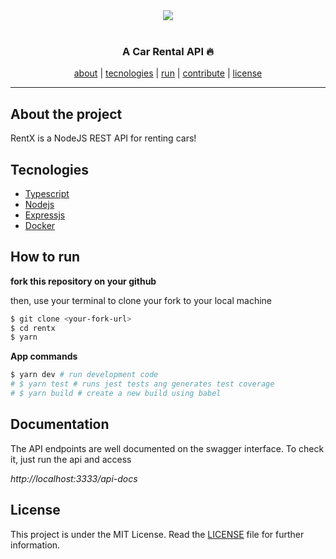 <div align=center><img src=".github/logo.png"/></div>
<br/>
<h3 align=center>A Car Rental API 🔥</h3>

<div align=center>
<a href="#About-the-project">about</a> |
<a href="#Tecnologies">tecnologies</a> |
<a href="#How-to-run">run</a> |
<a href="#How-to-contribute">contribute</a> |
<a href="#License">license</a>
</div>

---

## About the project

RentX is a NodeJS REST API for renting cars!

## Tecnologies

- [Typescript](https://www.typescriptlang.org/)
- [Nodejs](https://www.nodejs.org)
- [Expressjs](https://github.com/expressjs/express)
- [Docker](hhttps://www.docker.com/)

## How to run

**fork this repository on your github**

then, use your terminal to clone your fork to your local machine

```bash
$ git clone <your-fork-url>
$ cd rentx
$ yarn
```

**App commands**
```bash
$ yarn dev # run development code
# $ yarn test # runs jest tests ang generates test coverage
# $ yarn build # create a new build using babel
```

## Documentation

The API endpoints are well documented on the swagger interface. To check it, just run the api and access 

*http://localhost:3333/api-docs*

## License

This project is under the MIT License. Read the [LICENSE](LICENSE) file for further information.
